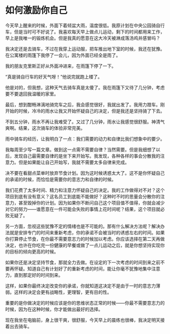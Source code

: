 # 如何激励你自己

今天早上醒来的时候，外面下着倾盆大雨，温度很低。我原计划在中央公园骑自行车，但是当时可不好说了。我喜欢每天早上做点儿运动，剩下的时间都用来工作，早上是我唯一的锻炼机会。但是我真的愿意在这大冷天被淋成落汤鸡并感冒吗？

我决定还是去骑车，不过在我穿上运动服，把车推出地下室的时候，我还在犹豫。在公寓楼的雨篷下我停了一会儿，因为外面已经全是雨了。

我的朋友克里斯正好从外面冲进来，在雨篷下停了一下。

“真是骑自行车的好天气呀！”他说完就跑上楼了。

他是对的，但我想，这种天气去骑车真是太傻了。我在雨篷下又待了几分钟，考虑要不要退回我温暖的家里。

最后，想到酣畅淋漓地骑完车之后，我会感觉很好，我就出发了。我用力蹬车。刚开始的时候，冷冷的雨水让我又开始怀疑自己的决定，但是我还是坚持骑了下去。

不到五分钟，雨水不再让我难受了。又过了几分钟，雨水让我感觉很舒服。神清气爽啊。结果，这次骑车的体验非常完美。

雨中骑车的经历，让我明白了一点：我们需要的动力和自律比我们想象中的要少。

我每周至少写一篇文章。做到这一点需不需要自律？当然需要。但是我细想了以后，发现自己最需要自律的是坐下来开始写。我发现，各种各样的事会分散我的注意力。但是如果能让自己开始写，我就不需要太多自律来完成。

决不要在看甜点菜单时放弃节食计划。因为这时候诱惑太大了。这不是你怀疑自己的承诺的时候，而恰恰是需要你的意志力和自律的时候。

我们花费了太多时间、精力和注意力怀疑自己的决定。我的工作做得对不对？这个项目到底有没有意义？这名员工到底能不能做好？这种时不时的思量会分散你的注意力，甚至毁掉你的计划。因为如果你不断问自己这个项目值不值得，你就会减少对它的努力——谁愿意在一件可能会失败的事情上花时间呢？结果，这个项目就必败无疑了。

另一方面，忽视这些犹豫不定的情绪也是不可能的。那有什么解决方法呢？解决办法就是安排专门的时间来重新考虑，你的承诺不会被当时的诱惑左右的时间。如果你打算停止节食，在你最不需要意志力的时候加以考虑。你应该选择在第二天再做决定，也许在你吃完一份健康的早餐或做了一点儿运动之后，就是你想坚持实现你的目标的倾向更高的时候。

如果你还是决定坚持节食，那就全力去做。在设定的下一次考虑的时间到来之前不要再怀疑。知道自己有计划好了的重新考虑的时间，能让你毫不犹豫地集中注意力，直到那定好的时间到来。

这样，如果你最终决定改变你的承诺，你就知道这决定不是由于一时的意志力薄弱。这样的决定会更有战略性，更理智，更有目的性。

重要的是你做决定的时候应该是你的思维状态正常的时候——你最不需要意志力的时候，因为在这种时候，你才能做出最好的选择。

现在我坐在电脑前，身上很干爽，很舒服，今天早上的晨练也很棒，我决定明天接着出去骑车。